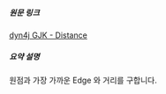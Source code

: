 ##### 원문 링크

[dyn4j GJK - Distance](http://www.dyn4j.org/2010/04/gjk-distance-closest-points/)



##### 요약 설명

원점과 가장 가까운 Edge 와 거리를 구합니다.